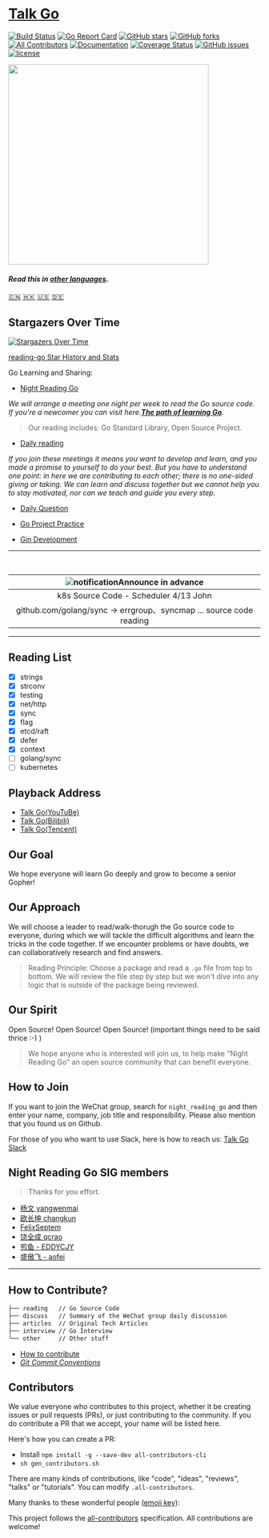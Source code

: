 # [Talk Go](https://talkgo.org/)
[![Build Status](https://travis-ci.org/talkgo/night.svg?branch=master)](https://travis-ci.org/talkgo/night) [![Go Report Card](https://goreportcard.com/badge/github.com/talkgo/night)](https://goreportcard.com/report/github.com/talkgo/night) [![GitHub stars](https://img.shields.io/github/stars/talkgo/night.svg?label=Stars)](https://github.com/talkgo/night) [![GitHub forks](https://img.shields.io/github/forks/talkgo/night.svg?label=Fork)](https://github.com/talkgo/night) [![All Contributors](https://img.shields.io/badge/all_contributors-48-orange.svg?style=flat-square)](#contributors) [![Documentation](https://godoc.org/github.com/talkgo/night?status.svg)](http://godoc.org/github.com/talkgo/night) [![Coverage Status](https://coveralls.io/repos/github/talkgo/night/badge.svg?branch=master)](https://coveralls.io/github/talkgo/night?branch=master) [![GitHub issues](https://img.shields.io/github/issues/talkgo/night.svg?label=Issue)](https://github.com/talkgo/night/issues) [![license](https://img.shields.io/github/license/talkgo/night.svg)](https://github.com/talkgo/night/blob/master/LICENSE)

<img src="https://raw.githubusercontent.com/talkgo/night/master/static/images/2018-12-11-night-reading-go.jpg" width="400px;"/>

#### *Read this in [other languages](Translations.md).*

[🇨🇳](README.md)
[🇭🇰](README.cht.md)
[🇺🇸](README.en.md)
[🇩🇪](README.de.md)

## Stargazers Over Time

[![Stargazers Over Time](https://starcharts.herokuapp.com/talkgo/night.svg)](https://starcharts.herokuapp.com/talkgo/night)

[reading-go Star History and Stats](https://seladb.github.io/StarTrack-js/#/preload?r=talkgo,night)

Go Learning and Sharing:

- [Night Reading Go](https://github.com/talkgo/night/labels/Go%20%E5%A4%9C%E8%AF%BB)

*We will arrange a meeting one night per week to read the Go source code. If you're a newcomer you can visit here.**[The path of learning Go](https://github.com/talkgo/read)**.*
>Our reading includes: Go Standard Library, Open Source Project.

- [Daily reading](https://github.com/talkgo/night/labels/%E6%AF%8F%E6%97%A5%E9%98%85%E8%AF%BB)

*If you join these meetings it means you want to develop and learn, and you made a promise to yourself to do your best. But you have to understand one point: in here we are contributing to each other; there is no one-sided giving or taking. We can learn and discuss together but we cannot help you to stay motivated, nor can we teach and guide you every step.*

- [Daily Question](https://github.com/talkgo/night/labels/%E6%AF%8F%E6%97%A5%E4%B8%80%E9%97%AE)

- [Go Project Practice](https://github.com/talkgo/night/labels/Go%20%E9%A1%B9%E7%9B%AE%E5%AE%9E%E8%B7%B5)
- [Gin Development](https://github.com/talkgo/night/labels/Gin%20%E5%BC%80%E5%8F%91)

----

<br>

|![notification](/static/images/bell-outline-badged.svg)Announce in advance|
|:------------------:|
| k8s Source Code - Scheduler 4/13 John|
| github.com/golang/sync -> errgroup、syncmap ... source code reading |

----

## Reading List

- [x] strings
- [x] strconv
- [x] testing
- [x] net/http
- [x] sync
- [x] flag
- [x] etcd/raft
- [x] defer
- [x] context
- [ ] golang/sync
- [ ] kubernetes

## Playback Address

- [Talk Go(YouTuBe)](https://youtube.com/c/talkgo_night)
- [Talk Go(Bilibili)](https://space.bilibili.com/326749661)
- [Talk Go(Tencent)](https://v.qq.com/vplus/e05f55c8ca5e36f8e370ba49c9e883e0)

## Our Goal

We hope everyone will learn Go deeply and grow to become a senior Gopher!

## Our Approach

We will choose a leader to read/walk-thorugh the Go source code to everyone, during which we will tackle the difficult algorithms and learn the tricks in the code together. If we encounter problems or have doubts, we can collaboratively research and find answers.

>Reading Principle: Choose a package and read a `.go` file from top to bottom. We will review the file step by step but we won't dive into any logic that is outside of the package being reviewed.

## Our Spirit

Open Source! Open Source! Open Source! (important things need to be said thrice :-) )

>We hope anyone who is interested will join us, to help make "Night Reading Go" an open source community that can benefit everyone.

## How to Join

If you want to join the WeChat group, search for `night_reading_go` and then enter your name, company, job title and responsibility. Please also mention that you found us on Github.

For those of you who want to use Slack, here is how to reach us: [Talk Go Slack](https://join.slack.com/t/talkgo/shared_invite/zt-89zh1000-KX2tZ6l~FSNP14Oy2B~onQ)

## Night Reading Go SIG members

>Thanks for you effort.

- [杨文 yangwenmai](https://github.com/yangwenmai)
- [欧长坤 changkun](https://github.com/changkun)
- [FelixSeptem](https://github.com/FelixSeptem)
- [饶全成 qcrao](https://github.com/qcrao)
- [煎鱼 - EDDYCJY](https://github.com/EDDYCJY)
- [盛傲飞 - aofei](https://github.com/aofei)

----

## How to Contribute?

```sh
├── reading   // Go Source Code
├── discuss   // Summary of the WeChat group daily discussion
├── articles  // Original Tech Articles
├── interview // Go Interview
└── other     // Other stuff
```

- [How to contribute](https://github.com/talkgo/night/blob/master/CONTRIBUTING.md)
- *[Git Commit Conventions](https://docs.google.com/document/d/1QrDFcIiPjSLDn3EL15IJygNPiHORgU1_OOAqWjiDU5Y/edit?pref=2&pli=1#)*

## Contributors

We value everyone who contributes to this project, whether it be creating issues or pull requests (PRs), or just contributing to the community. If you do contribute a PR that we accept, your name will be listed here.

Here's how you can create a PR:

- Install `npm install -g --save-dev all-contributors-cli`
- `sh gen_contributors.sh`

There are many kinds of contributions, like "code", "ideas", "reviews", "talks" or "tutorials". You can modify `.all-contributors`.

Many thanks to these wonderful people ([emoji key](https://github.com/kentcdodds/all-contributors#emoji-key)):

<!-- ALL-CONTRIBUTORS-LIST:START - Do not remove or modify this section -->
<!-- prettier-ignore -->
<!-- ALL-CONTRIBUTORS-LIST:END -->

This project follows the [all-contributors](https://github.com/kentcdodds/all-contributors) specification. All contributions are welcome!
